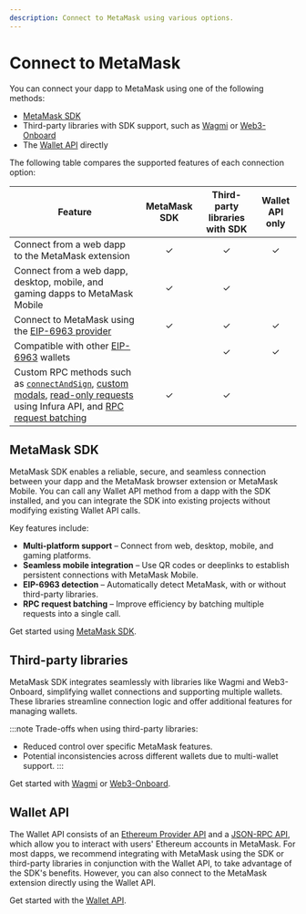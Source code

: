```yaml
---
description: Connect to MetaMask using various options.
---
```


# Connect to MetaMask

You can connect your dapp to MetaMask using one of the following methods:

- [MetaMask SDK](metamask-sdk/index.md)
- Third-party libraries with SDK support, such as [Wagmi](3rd-party-libraries/wagmi.md) or
  [Web3-Onboard](3rd-party-libraries/web3-onboard.md)
- The [Wallet API](wallet-api.md) directly

The following table compares the supported features of each connection option:

| Feature                                                                                                                                                                                                                                                                                            | MetaMask SDK | Third-party libraries with SDK | Wallet API only |
|----------------------------------------------------------------------------------------------------------------------------------------------------------------------------------------------------------------------------------------------------------------------------------------------------|:------------:|:------------------------------:|:---------------:|
| Connect from a web dapp to the MetaMask extension                                                                                                                                                                                                                                                  |      ✓       |               ✓                |        ✓        |
| Connect from a web dapp, desktop, mobile, and gaming dapps to MetaMask Mobile                                                                                                                                                                                                                      |      ✓       |               ✓                |                 |
| Connect to MetaMask using the [EIP-6963 provider](../concepts/wallet-interoperability.md)                                                                                                                                                                                                          |      ✓       |               ✓                |        ✓        |
| Compatible with other [EIP-6963](../concepts/wallet-interoperability.md) wallets                                                                                                                                                                                                                   |              |               ✓                |        ✓        |
| Custom RPC methods such as [`connectAndSign`](../how-to/sign-data/connect-and-sign.md), [custom modals](../how-to/display/custom-modals.md), [read-only requests](../how-to/make-read-only-requests.md) using Infura API, and [RPC request batching](../how-to/batch-json-rpc-requests.md) |      ✓       |               ✓                |                 |

## MetaMask SDK

MetaMask SDK enables a reliable, secure, and seamless connection between your dapp and the MetaMask browser extension or MetaMask Mobile. You can call any Wallet API method from a dapp with the SDK installed, and you can integrate the SDK into existing projects without modifying existing Wallet API calls.

Key features include:

- **Multi-platform support** – Connect from web, desktop, mobile, and gaming platforms.
- **Seamless mobile integration** – Use QR codes or deeplinks to establish persistent connections with MetaMask Mobile.
- **EIP-6963 detection** – Automatically detect MetaMask, with or without third-party libraries.
- **RPC request batching** – Improve efficiency by batching multiple requests into a single call.

Get started using [MetaMask SDK](metamask-sdk/index.md).

## Third-party libraries

MetaMask SDK integrates seamlessly with libraries like Wagmi and Web3-Onboard, simplifying wallet connections and supporting multiple wallets. These libraries streamline connection logic and offer additional features for managing wallets.

:::note Trade-offs when using third-party libraries:

- Reduced control over specific MetaMask features.
- Potential inconsistencies across different wallets due to multi-wallet support.
:::

Get started with [Wagmi](3rd-party-libraries/wagmi.md) or [Web3-Onboard](3rd-party-libraries/web3-onboard.md).

## Wallet API

The Wallet API consists of an [Ethereum Provider API](../reference/provider-api.md) and a [JSON-RPC API](/wallet/reference/json-rpc-api),
which allow you to interact with users' Ethereum accounts in MetaMask.
For most dapps, we recommend integrating with MetaMask using the SDK or third-party libraries in
conjunction with the Wallet API, to take advantage of the SDK's benefits.
However, you can also connect to the MetaMask extension directly using the Wallet API.

Get started with the [Wallet API](wallet-api.md).
